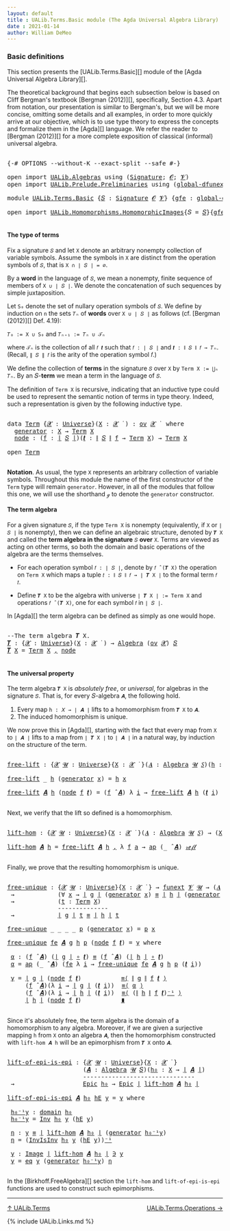 ```yaml
---
layout: default
title : UALib.Terms.Basic module (The Agda Universal Algebra Library)
date : 2021-01-14
author: William DeMeo
---
```


### <a id="basic-definitions">Basic definitions</a>

This section presents the [UALib.Terms.Basic][] module of the [Agda Universal Algebra Library][].

The theoretical background that begins each subsection below is based on Cliff Bergman's textbook [Bergman (2012)][], specifically, Section 4.3.  Apart from notation, our presentation is similar to Bergman's, but we will be more concise, omitting some details and all examples, in order to more quickly arrive at our objective, which is to use type theory to express the concepts and formalize them in the [Agda][] language.  We refer the reader to [Bergman (2012)][] for a more complete exposition of classical (informal) universal algebra.

<pre class="Agda">

<a id="845" class="Symbol">{-#</a> <a id="849" class="Keyword">OPTIONS</a> <a id="857" class="Pragma">--without-K</a> <a id="869" class="Pragma">--exact-split</a> <a id="883" class="Pragma">--safe</a> <a id="890" class="Symbol">#-}</a>

<a id="895" class="Keyword">open</a> <a id="900" class="Keyword">import</a> <a id="907" href="UALib.Algebras.html" class="Module">UALib.Algebras</a> <a id="922" class="Keyword">using</a> <a id="928" class="Symbol">(</a><a id="929" href="UALib.Algebras.Signatures.html#1377" class="Function">Signature</a><a id="938" class="Symbol">;</a> <a id="940" href="universes.html#613" class="Generalizable">𝓞</a><a id="941" class="Symbol">;</a> <a id="943" href="universes.html#617" class="Generalizable">𝓥</a><a id="944" class="Symbol">)</a>
<a id="946" class="Keyword">open</a> <a id="951" class="Keyword">import</a> <a id="958" href="UALib.Prelude.Preliminaries.html" class="Module">UALib.Prelude.Preliminaries</a> <a id="986" class="Keyword">using</a> <a id="992" class="Symbol">(</a><a id="993" href="MGS-Subsingleton-Theorems.html#3468" class="Function">global-dfunext</a><a id="1007" class="Symbol">)</a>

<a id="1010" class="Keyword">module</a> <a id="1017" href="UALib.Terms.Basic.html" class="Module">UALib.Terms.Basic</a> <a id="1035" class="Symbol">{</a><a id="1036" href="UALib.Terms.Basic.html#1036" class="Bound">𝑆</a> <a id="1038" class="Symbol">:</a> <a id="1040" href="UALib.Algebras.Signatures.html#1377" class="Function">Signature</a> <a id="1050" href="universes.html#613" class="Generalizable">𝓞</a> <a id="1052" href="universes.html#617" class="Generalizable">𝓥</a><a id="1053" class="Symbol">}</a> <a id="1055" class="Symbol">{</a><a id="1056" href="UALib.Terms.Basic.html#1056" class="Bound">gfe</a> <a id="1060" class="Symbol">:</a> <a id="1062" href="MGS-Subsingleton-Theorems.html#3468" class="Function">global-dfunext</a><a id="1076" class="Symbol">}</a> <a id="1078" class="Keyword">where</a>

<a id="1085" class="Keyword">open</a> <a id="1090" class="Keyword">import</a> <a id="1097" href="UALib.Homomorphisms.HomomorphicImages.html" class="Module">UALib.Homomorphisms.HomomorphicImages</a><a id="1134" class="Symbol">{</a><a id="1135" class="Argument">𝑆</a> <a id="1137" class="Symbol">=</a> <a id="1139" href="UALib.Terms.Basic.html#1036" class="Bound">𝑆</a><a id="1140" class="Symbol">}{</a><a id="1142" href="UALib.Terms.Basic.html#1056" class="Bound">gfe</a><a id="1145" class="Symbol">}</a> <a id="1147" class="Keyword">public</a>

</pre>

#### <a id="the-type-of-terms">The type of terms</a>

Fix a signature `𝑆` and let `X` denote an arbitrary nonempty collection of variable symbols. Assume the symbols in `X` are distinct from the operation symbols of `𝑆`, that is `X ∩ ∣ 𝑆 ∣ = ∅`.

By a **word** in the language of `𝑆`, we mean a nonempty, finite sequence of members of `X ∪ ∣ 𝑆 ∣`. We denote the concatenation of such sequences by simple juxtaposition.

Let `S₀` denote the set of nullary operation symbols of `𝑆`. We define by induction on `n` the sets `𝑇ₙ` of **words** over `X ∪ ∣ 𝑆 ∣` as follows (cf. [Bergman (2012)][] Def. 4.19):

`𝑇₀ := X ∪ S₀` and `𝑇ₙ₊₁ := 𝑇ₙ ∪ 𝒯ₙ`

where `𝒯ₙ` is the collection of all `𝑓 𝒕` such that `𝑓 : ∣ 𝑆 ∣` and `𝒕 : ∥ 𝑆 ∥ 𝑓 → 𝑇ₙ`. (Recall, `∥ 𝑆 ∥ 𝑓` is the arity of the operation symbol 𝑓.)

We define the collection of **terms** in the signature `𝑆` over `X` by `Term X := ⋃ₙ 𝑇ₙ`. By an 𝑆-**term** we mean a term in the language of `𝑆`.

The definition of `Term X` is recursive, indicating that an inductive type could be used to represent the semantic notion of terms in type theory. Indeed, such a representation is given by the following inductive type.

<pre class="Agda">

<a id="2338" class="Keyword">data</a> <a id="Term"></a><a id="2343" href="UALib.Terms.Basic.html#2343" class="Datatype">Term</a> <a id="2348" class="Symbol">{</a><a id="2349" href="UALib.Terms.Basic.html#2349" class="Bound">𝓧</a> <a id="2351" class="Symbol">:</a> <a id="2353" href="universes.html#551" class="Function">Universe</a><a id="2361" class="Symbol">}(</a><a id="2363" href="UALib.Terms.Basic.html#2363" class="Bound">X</a> <a id="2365" class="Symbol">:</a> <a id="2367" href="UALib.Terms.Basic.html#2349" class="Bound">𝓧</a> <a id="2369" href="universes.html#758" class="Function Operator">̇</a> <a id="2371" class="Symbol">)</a> <a id="2373" class="Symbol">:</a> <a id="2375" href="UALib.Algebras.Products.html#2023" class="Function">ov</a> <a id="2378" href="UALib.Terms.Basic.html#2349" class="Bound">𝓧</a> <a id="2380" href="universes.html#758" class="Function Operator">̇</a>  <a id="2383" class="Keyword">where</a>
  <a id="Term.generator"></a><a id="2391" href="UALib.Terms.Basic.html#2391" class="InductiveConstructor">generator</a> <a id="2401" class="Symbol">:</a> <a id="2403" href="UALib.Terms.Basic.html#2363" class="Bound">X</a> <a id="2405" class="Symbol">→</a> <a id="2407" href="UALib.Terms.Basic.html#2343" class="Datatype">Term</a> <a id="2412" href="UALib.Terms.Basic.html#2363" class="Bound">X</a>
  <a id="Term.node"></a><a id="2416" href="UALib.Terms.Basic.html#2416" class="InductiveConstructor">node</a> <a id="2421" class="Symbol">:</a> <a id="2423" class="Symbol">(</a><a id="2424" href="UALib.Terms.Basic.html#2424" class="Bound">f</a> <a id="2426" class="Symbol">:</a> <a id="2428" href="UALib.Prelude.Preliminaries.html#11658" class="Function Operator">∣</a> <a id="2430" href="UALib.Terms.Basic.html#1036" class="Bound">𝑆</a> <a id="2432" href="UALib.Prelude.Preliminaries.html#11658" class="Function Operator">∣</a><a id="2433" class="Symbol">)(</a><a id="2435" href="UALib.Terms.Basic.html#2435" class="Bound">𝒕</a> <a id="2437" class="Symbol">:</a> <a id="2439" href="UALib.Prelude.Preliminaries.html#11736" class="Function Operator">∥</a> <a id="2441" href="UALib.Terms.Basic.html#1036" class="Bound">𝑆</a> <a id="2443" href="UALib.Prelude.Preliminaries.html#11736" class="Function Operator">∥</a> <a id="2445" href="UALib.Terms.Basic.html#2424" class="Bound">f</a> <a id="2447" class="Symbol">→</a> <a id="2449" href="UALib.Terms.Basic.html#2343" class="Datatype">Term</a> <a id="2454" href="UALib.Terms.Basic.html#2363" class="Bound">X</a><a id="2455" class="Symbol">)</a> <a id="2457" class="Symbol">→</a> <a id="2459" href="UALib.Terms.Basic.html#2343" class="Datatype">Term</a> <a id="2464" href="UALib.Terms.Basic.html#2363" class="Bound">X</a>

<a id="2467" class="Keyword">open</a> <a id="2472" href="UALib.Terms.Basic.html#2343" class="Module">Term</a>

</pre>

**Notation**. As usual, the type `X` represents an arbitrary collection of variable symbols. Throughout this module the name of the first constructor of the `Term` type will remain `generator`. However, in all of the modules that follow this one, we will use the shorthand `ℊ` to denote the `generator` constructor.



#### <a id="the-term-algebra">The term algebra</a>

For a given signature `𝑆`, if the type `Term X` is nonempty (equivalently, if `X` or `∣ 𝑆 ∣` is nonempty), then we can define an algebraic structure, denoted by `𝑻 X` and called the **term algebra in the signature** `𝑆` **over** `X`.  Terms are viewed as acting on other terms, so both the domain and basic operations of the algebra are the terms themselves.

* For each operation symbol `𝑓 : ∣ 𝑆 ∣`, denote by `𝑓 ̂ (𝑻 X)` the operation on `Term X` which maps a tuple `𝑡 : ∥ 𝑆 ∥ 𝑓 → ∣ 𝑻 X ∣` to the formal term `𝑓 𝑡`.

* Define `𝑻 X` to be the algebra with universe `∣ 𝑻 X ∣ := Term X` and operations `𝑓 ̂ (𝑻 X)`, one for each symbol `𝑓` in `∣ 𝑆 ∣`.

In [Agda][] the term algebra can be defined as simply as one would hope.

<pre class="Agda">

<a id="3600" class="Comment">--The term algebra 𝑻 X.</a>
<a id="𝑻"></a><a id="3624" href="UALib.Terms.Basic.html#3624" class="Function">𝑻</a> <a id="3626" class="Symbol">:</a> <a id="3628" class="Symbol">{</a><a id="3629" href="UALib.Terms.Basic.html#3629" class="Bound">𝓧</a> <a id="3631" class="Symbol">:</a> <a id="3633" href="universes.html#551" class="Function">Universe</a><a id="3641" class="Symbol">}(</a><a id="3643" href="UALib.Terms.Basic.html#3643" class="Bound">X</a> <a id="3645" class="Symbol">:</a> <a id="3647" href="UALib.Terms.Basic.html#3629" class="Bound">𝓧</a> <a id="3649" href="universes.html#758" class="Function Operator">̇</a> <a id="3651" class="Symbol">)</a> <a id="3653" class="Symbol">→</a> <a id="3655" href="UALib.Algebras.Algebras.html#771" class="Function">Algebra</a> <a id="3663" class="Symbol">(</a><a id="3664" href="UALib.Algebras.Products.html#2023" class="Function">ov</a> <a id="3667" href="UALib.Terms.Basic.html#3629" class="Bound">𝓧</a><a id="3668" class="Symbol">)</a> <a id="3670" href="UALib.Terms.Basic.html#1036" class="Bound">𝑆</a>
<a id="3672" href="UALib.Terms.Basic.html#3624" class="Function">𝑻</a> <a id="3674" href="UALib.Terms.Basic.html#3674" class="Bound">X</a> <a id="3676" class="Symbol">=</a> <a id="3678" href="UALib.Terms.Basic.html#2343" class="Datatype">Term</a> <a id="3683" href="UALib.Terms.Basic.html#3674" class="Bound">X</a> <a id="3685" href="MGS-MLTT.html#2929" class="InductiveConstructor Operator">,</a> <a id="3687" href="UALib.Terms.Basic.html#2416" class="InductiveConstructor">node</a>

</pre>



#### <a id="the-universal-property">The universal property</a>

The term algebra `𝑻 X` is *absolutely free*, or *universal*, for algebras in the signature `𝑆`. That is, for every 𝑆-algebra `𝑨`, the following hold.

1.  Every map `h : 𝑋 → ∣ 𝑨 ∣` lifts to a homomorphism from `𝑻 X` to `𝑨`.
2.  The induced homomorphism is unique.

We now prove this in [Agda][], starting with the fact that every map from `X` to `∣ 𝑨 ∣` lifts to a map from `∣ 𝑻 X ∣` to `∣ 𝑨 ∣` in a natural way, by induction on the structure of the term.

<pre class="Agda">

<a id="free-lift"></a><a id="4242" href="UALib.Terms.Basic.html#4242" class="Function">free-lift</a> <a id="4252" class="Symbol">:</a> <a id="4254" class="Symbol">{</a><a id="4255" href="UALib.Terms.Basic.html#4255" class="Bound">𝓧</a> <a id="4257" href="UALib.Terms.Basic.html#4257" class="Bound">𝓤</a> <a id="4259" class="Symbol">:</a> <a id="4261" href="universes.html#551" class="Function">Universe</a><a id="4269" class="Symbol">}{</a><a id="4271" href="UALib.Terms.Basic.html#4271" class="Bound">X</a> <a id="4273" class="Symbol">:</a> <a id="4275" href="UALib.Terms.Basic.html#4255" class="Bound">𝓧</a> <a id="4277" href="universes.html#758" class="Function Operator">̇</a> <a id="4279" class="Symbol">}(</a><a id="4281" href="UALib.Terms.Basic.html#4281" class="Bound">𝑨</a> <a id="4283" class="Symbol">:</a> <a id="4285" href="UALib.Algebras.Algebras.html#771" class="Function">Algebra</a> <a id="4293" href="UALib.Terms.Basic.html#4257" class="Bound">𝓤</a> <a id="4295" href="UALib.Terms.Basic.html#1036" class="Bound">𝑆</a><a id="4296" class="Symbol">)(</a><a id="4298" href="UALib.Terms.Basic.html#4298" class="Bound">h</a> <a id="4300" class="Symbol">:</a> <a id="4302" href="UALib.Terms.Basic.html#4271" class="Bound">X</a> <a id="4304" class="Symbol">→</a> <a id="4306" href="UALib.Prelude.Preliminaries.html#11658" class="Function Operator">∣</a> <a id="4308" href="UALib.Terms.Basic.html#4281" class="Bound">𝑨</a> <a id="4310" href="UALib.Prelude.Preliminaries.html#11658" class="Function Operator">∣</a><a id="4311" class="Symbol">)</a> <a id="4313" class="Symbol">→</a> <a id="4315" href="UALib.Prelude.Preliminaries.html#11658" class="Function Operator">∣</a> <a id="4317" href="UALib.Terms.Basic.html#3624" class="Function">𝑻</a> <a id="4319" href="UALib.Terms.Basic.html#4271" class="Bound">X</a> <a id="4321" href="UALib.Prelude.Preliminaries.html#11658" class="Function Operator">∣</a> <a id="4323" class="Symbol">→</a> <a id="4325" href="UALib.Prelude.Preliminaries.html#11658" class="Function Operator">∣</a> <a id="4327" href="UALib.Terms.Basic.html#4281" class="Bound">𝑨</a> <a id="4329" href="UALib.Prelude.Preliminaries.html#11658" class="Function Operator">∣</a>

<a id="4332" href="UALib.Terms.Basic.html#4242" class="Function">free-lift</a> <a id="4342" class="Symbol">_</a> <a id="4344" href="UALib.Terms.Basic.html#4344" class="Bound">h</a> <a id="4346" class="Symbol">(</a><a id="4347" href="UALib.Terms.Basic.html#2391" class="InductiveConstructor">generator</a> <a id="4357" href="UALib.Terms.Basic.html#4357" class="Bound">x</a><a id="4358" class="Symbol">)</a> <a id="4360" class="Symbol">=</a> <a id="4362" href="UALib.Terms.Basic.html#4344" class="Bound">h</a> <a id="4364" href="UALib.Terms.Basic.html#4357" class="Bound">x</a>

<a id="4367" href="UALib.Terms.Basic.html#4242" class="Function">free-lift</a> <a id="4377" href="UALib.Terms.Basic.html#4377" class="Bound">𝑨</a> <a id="4379" href="UALib.Terms.Basic.html#4379" class="Bound">h</a> <a id="4381" class="Symbol">(</a><a id="4382" href="UALib.Terms.Basic.html#2416" class="InductiveConstructor">node</a> <a id="4387" href="UALib.Terms.Basic.html#4387" class="Bound">f</a> <a id="4389" href="UALib.Terms.Basic.html#4389" class="Bound">𝒕</a><a id="4390" class="Symbol">)</a> <a id="4392" class="Symbol">=</a> <a id="4394" class="Symbol">(</a><a id="4395" href="UALib.Terms.Basic.html#4387" class="Bound">f</a> <a id="4397" href="UALib.Algebras.Algebras.html#2921" class="Function Operator">̂</a> <a id="4399" href="UALib.Terms.Basic.html#4377" class="Bound">𝑨</a><a id="4400" class="Symbol">)</a> <a id="4402" class="Symbol">λ</a> <a id="4404" href="UALib.Terms.Basic.html#4404" class="Bound">i</a> <a id="4406" class="Symbol">→</a> <a id="4408" href="UALib.Terms.Basic.html#4242" class="Function">free-lift</a> <a id="4418" href="UALib.Terms.Basic.html#4377" class="Bound">𝑨</a> <a id="4420" href="UALib.Terms.Basic.html#4379" class="Bound">h</a> <a id="4422" class="Symbol">(</a><a id="4423" href="UALib.Terms.Basic.html#4389" class="Bound">𝒕</a> <a id="4425" href="UALib.Terms.Basic.html#4404" class="Bound">i</a><a id="4426" class="Symbol">)</a>

</pre>

Next, we verify that the lift so defined is a homomorphism.

<pre class="Agda">

<a id="lift-hom"></a><a id="4516" href="UALib.Terms.Basic.html#4516" class="Function">lift-hom</a> <a id="4525" class="Symbol">:</a> <a id="4527" class="Symbol">{</a><a id="4528" href="UALib.Terms.Basic.html#4528" class="Bound">𝓧</a> <a id="4530" href="UALib.Terms.Basic.html#4530" class="Bound">𝓤</a> <a id="4532" class="Symbol">:</a> <a id="4534" href="universes.html#551" class="Function">Universe</a><a id="4542" class="Symbol">}{</a><a id="4544" href="UALib.Terms.Basic.html#4544" class="Bound">X</a> <a id="4546" class="Symbol">:</a> <a id="4548" href="UALib.Terms.Basic.html#4528" class="Bound">𝓧</a> <a id="4550" href="universes.html#758" class="Function Operator">̇</a> <a id="4552" class="Symbol">}(</a><a id="4554" href="UALib.Terms.Basic.html#4554" class="Bound">𝑨</a> <a id="4556" class="Symbol">:</a> <a id="4558" href="UALib.Algebras.Algebras.html#771" class="Function">Algebra</a> <a id="4566" href="UALib.Terms.Basic.html#4530" class="Bound">𝓤</a> <a id="4568" href="UALib.Terms.Basic.html#1036" class="Bound">𝑆</a><a id="4569" class="Symbol">)</a> <a id="4571" class="Symbol">→</a> <a id="4573" class="Symbol">(</a><a id="4574" href="UALib.Terms.Basic.html#4544" class="Bound">X</a> <a id="4576" class="Symbol">→</a> <a id="4578" href="UALib.Prelude.Preliminaries.html#11658" class="Function Operator">∣</a> <a id="4580" href="UALib.Terms.Basic.html#4554" class="Bound">𝑨</a> <a id="4582" href="UALib.Prelude.Preliminaries.html#11658" class="Function Operator">∣</a><a id="4583" class="Symbol">)</a> <a id="4585" class="Symbol">→</a> <a id="4587" href="UALib.Homomorphisms.Basic.html#2319" class="Function">hom</a> <a id="4591" class="Symbol">(</a><a id="4592" href="UALib.Terms.Basic.html#3624" class="Function">𝑻</a> <a id="4594" href="UALib.Terms.Basic.html#4544" class="Bound">X</a><a id="4595" class="Symbol">)</a> <a id="4597" href="UALib.Terms.Basic.html#4554" class="Bound">𝑨</a>

<a id="4600" href="UALib.Terms.Basic.html#4516" class="Function">lift-hom</a> <a id="4609" href="UALib.Terms.Basic.html#4609" class="Bound">𝑨</a> <a id="4611" href="UALib.Terms.Basic.html#4611" class="Bound">h</a> <a id="4613" class="Symbol">=</a> <a id="4615" href="UALib.Terms.Basic.html#4242" class="Function">free-lift</a> <a id="4625" href="UALib.Terms.Basic.html#4609" class="Bound">𝑨</a> <a id="4627" href="UALib.Terms.Basic.html#4611" class="Bound">h</a> <a id="4629" href="MGS-MLTT.html#2929" class="InductiveConstructor Operator">,</a> <a id="4631" class="Symbol">λ</a> <a id="4633" href="UALib.Terms.Basic.html#4633" class="Bound">f</a> <a id="4635" href="UALib.Terms.Basic.html#4635" class="Bound">a</a> <a id="4637" class="Symbol">→</a> <a id="4639" href="MGS-MLTT.html#6613" class="Function">ap</a> <a id="4642" class="Symbol">(_</a> <a id="4645" href="UALib.Algebras.Algebras.html#2921" class="Function Operator">̂</a> <a id="4647" href="UALib.Terms.Basic.html#4609" class="Bound">𝑨</a><a id="4648" class="Symbol">)</a> <a id="4650" href="MGS-MLTT.html#4221" class="InductiveConstructor">𝓇ℯ𝒻𝓁</a>

</pre>

Finally, we prove that the resulting homomorphism is unique.

<pre class="Agda">

<a id="free-unique"></a><a id="4744" href="UALib.Terms.Basic.html#4744" class="Function">free-unique</a> <a id="4756" class="Symbol">:</a> <a id="4758" class="Symbol">{</a><a id="4759" href="UALib.Terms.Basic.html#4759" class="Bound">𝓧</a> <a id="4761" href="UALib.Terms.Basic.html#4761" class="Bound">𝓤</a> <a id="4763" class="Symbol">:</a> <a id="4765" href="universes.html#551" class="Function">Universe</a><a id="4773" class="Symbol">}{</a><a id="4775" href="UALib.Terms.Basic.html#4775" class="Bound">X</a> <a id="4777" class="Symbol">:</a> <a id="4779" href="UALib.Terms.Basic.html#4759" class="Bound">𝓧</a> <a id="4781" href="universes.html#758" class="Function Operator">̇</a> <a id="4783" class="Symbol">}</a> <a id="4785" class="Symbol">→</a> <a id="4787" href="MGS-FunExt-from-Univalence.html#393" class="Function">funext</a> <a id="4794" href="UALib.Terms.Basic.html#1052" class="Bound">𝓥</a> <a id="4796" href="UALib.Terms.Basic.html#4761" class="Bound">𝓤</a> <a id="4798" class="Symbol">→</a> <a id="4800" class="Symbol">(</a><a id="4801" href="UALib.Terms.Basic.html#4801" class="Bound">𝑨</a> <a id="4803" class="Symbol">:</a> <a id="4805" href="UALib.Algebras.Algebras.html#771" class="Function">Algebra</a> <a id="4813" href="UALib.Terms.Basic.html#4761" class="Bound">𝓤</a> <a id="4815" href="UALib.Terms.Basic.html#1036" class="Bound">𝑆</a><a id="4816" class="Symbol">)(</a><a id="4818" href="UALib.Terms.Basic.html#4818" class="Bound">g</a> <a id="4820" href="UALib.Terms.Basic.html#4820" class="Bound">h</a> <a id="4822" class="Symbol">:</a> <a id="4824" href="UALib.Homomorphisms.Basic.html#2319" class="Function">hom</a> <a id="4828" class="Symbol">(</a><a id="4829" href="UALib.Terms.Basic.html#3624" class="Function">𝑻</a> <a id="4831" href="UALib.Terms.Basic.html#4775" class="Bound">X</a><a id="4832" class="Symbol">)</a> <a id="4834" href="UALib.Terms.Basic.html#4801" class="Bound">𝑨</a><a id="4835" class="Symbol">)</a>
 <a id="4838" class="Symbol">→</a>            <a id="4851" class="Symbol">(∀</a> <a id="4854" href="UALib.Terms.Basic.html#4854" class="Bound">x</a> <a id="4856" class="Symbol">→</a> <a id="4858" href="UALib.Prelude.Preliminaries.html#11658" class="Function Operator">∣</a> <a id="4860" href="UALib.Terms.Basic.html#4818" class="Bound">g</a> <a id="4862" href="UALib.Prelude.Preliminaries.html#11658" class="Function Operator">∣</a> <a id="4864" class="Symbol">(</a><a id="4865" href="UALib.Terms.Basic.html#2391" class="InductiveConstructor">generator</a> <a id="4875" href="UALib.Terms.Basic.html#4854" class="Bound">x</a><a id="4876" class="Symbol">)</a> <a id="4878" href="MGS-MLTT.html#4207" class="Datatype Operator">≡</a> <a id="4880" href="UALib.Prelude.Preliminaries.html#11658" class="Function Operator">∣</a> <a id="4882" href="UALib.Terms.Basic.html#4820" class="Bound">h</a> <a id="4884" href="UALib.Prelude.Preliminaries.html#11658" class="Function Operator">∣</a> <a id="4886" class="Symbol">(</a><a id="4887" href="UALib.Terms.Basic.html#2391" class="InductiveConstructor">generator</a> <a id="4897" href="UALib.Terms.Basic.html#4854" class="Bound">x</a><a id="4898" class="Symbol">))</a>
 <a id="4902" class="Symbol">→</a>            <a id="4915" class="Symbol">(</a><a id="4916" href="UALib.Terms.Basic.html#4916" class="Bound">t</a> <a id="4918" class="Symbol">:</a> <a id="4920" href="UALib.Terms.Basic.html#2343" class="Datatype">Term</a> <a id="4925" href="UALib.Terms.Basic.html#4775" class="Bound">X</a><a id="4926" class="Symbol">)</a>
              <a id="4942" class="Comment">--------------</a>
 <a id="4958" class="Symbol">→</a>            <a id="4971" href="UALib.Prelude.Preliminaries.html#11658" class="Function Operator">∣</a> <a id="4973" href="UALib.Terms.Basic.html#4818" class="Bound">g</a> <a id="4975" href="UALib.Prelude.Preliminaries.html#11658" class="Function Operator">∣</a> <a id="4977" href="UALib.Terms.Basic.html#4916" class="Bound">t</a> <a id="4979" href="MGS-MLTT.html#4207" class="Datatype Operator">≡</a> <a id="4981" href="UALib.Prelude.Preliminaries.html#11658" class="Function Operator">∣</a> <a id="4983" href="UALib.Terms.Basic.html#4820" class="Bound">h</a> <a id="4985" href="UALib.Prelude.Preliminaries.html#11658" class="Function Operator">∣</a> <a id="4987" href="UALib.Terms.Basic.html#4916" class="Bound">t</a>

<a id="4990" href="UALib.Terms.Basic.html#4744" class="Function">free-unique</a> <a id="5002" class="Symbol">_</a> <a id="5004" class="Symbol">_</a> <a id="5006" class="Symbol">_</a> <a id="5008" class="Symbol">_</a> <a id="5010" href="UALib.Terms.Basic.html#5010" class="Bound">p</a> <a id="5012" class="Symbol">(</a><a id="5013" href="UALib.Terms.Basic.html#2391" class="InductiveConstructor">generator</a> <a id="5023" href="UALib.Terms.Basic.html#5023" class="Bound">x</a><a id="5024" class="Symbol">)</a> <a id="5026" class="Symbol">=</a> <a id="5028" href="UALib.Terms.Basic.html#5010" class="Bound">p</a> <a id="5030" href="UALib.Terms.Basic.html#5023" class="Bound">x</a>

<a id="5033" href="UALib.Terms.Basic.html#4744" class="Function">free-unique</a> <a id="5045" href="UALib.Terms.Basic.html#5045" class="Bound">fe</a> <a id="5048" href="UALib.Terms.Basic.html#5048" class="Bound">𝑨</a> <a id="5050" href="UALib.Terms.Basic.html#5050" class="Bound">g</a> <a id="5052" href="UALib.Terms.Basic.html#5052" class="Bound">h</a> <a id="5054" href="UALib.Terms.Basic.html#5054" class="Bound">p</a> <a id="5056" class="Symbol">(</a><a id="5057" href="UALib.Terms.Basic.html#2416" class="InductiveConstructor">node</a> <a id="5062" href="UALib.Terms.Basic.html#5062" class="Bound">f</a> <a id="5064" href="UALib.Terms.Basic.html#5064" class="Bound">𝒕</a><a id="5065" class="Symbol">)</a> <a id="5067" class="Symbol">=</a> <a id="5069" href="UALib.Terms.Basic.html#5183" class="Function">γ</a> <a id="5071" class="Keyword">where</a>

 <a id="5079" href="UALib.Terms.Basic.html#5079" class="Function">α</a> <a id="5081" class="Symbol">:</a> <a id="5083" class="Symbol">(</a><a id="5084" href="UALib.Terms.Basic.html#5062" class="Bound">f</a> <a id="5086" href="UALib.Algebras.Algebras.html#2921" class="Function Operator">̂</a> <a id="5088" href="UALib.Terms.Basic.html#5048" class="Bound">𝑨</a><a id="5089" class="Symbol">)</a> <a id="5091" class="Symbol">(</a><a id="5092" href="UALib.Prelude.Preliminaries.html#11658" class="Function Operator">∣</a> <a id="5094" href="UALib.Terms.Basic.html#5050" class="Bound">g</a> <a id="5096" href="UALib.Prelude.Preliminaries.html#11658" class="Function Operator">∣</a> <a id="5098" href="MGS-MLTT.html#3813" class="Function Operator">∘</a> <a id="5100" href="UALib.Terms.Basic.html#5064" class="Bound">𝒕</a><a id="5101" class="Symbol">)</a> <a id="5103" href="MGS-MLTT.html#4207" class="Datatype Operator">≡</a> <a id="5105" class="Symbol">(</a><a id="5106" href="UALib.Terms.Basic.html#5062" class="Bound">f</a> <a id="5108" href="UALib.Algebras.Algebras.html#2921" class="Function Operator">̂</a> <a id="5110" href="UALib.Terms.Basic.html#5048" class="Bound">𝑨</a><a id="5111" class="Symbol">)</a> <a id="5113" class="Symbol">(</a><a id="5114" href="UALib.Prelude.Preliminaries.html#11658" class="Function Operator">∣</a> <a id="5116" href="UALib.Terms.Basic.html#5052" class="Bound">h</a> <a id="5118" href="UALib.Prelude.Preliminaries.html#11658" class="Function Operator">∣</a> <a id="5120" href="MGS-MLTT.html#3813" class="Function Operator">∘</a> <a id="5122" href="UALib.Terms.Basic.html#5064" class="Bound">𝒕</a><a id="5123" class="Symbol">)</a>
 <a id="5126" href="UALib.Terms.Basic.html#5079" class="Function">α</a> <a id="5128" class="Symbol">=</a> <a id="5130" href="MGS-MLTT.html#6613" class="Function">ap</a> <a id="5133" class="Symbol">(_</a> <a id="5136" href="UALib.Algebras.Algebras.html#2921" class="Function Operator">̂</a> <a id="5138" href="UALib.Terms.Basic.html#5048" class="Bound">𝑨</a><a id="5139" class="Symbol">)</a> <a id="5141" class="Symbol">(</a><a id="5142" href="UALib.Terms.Basic.html#5045" class="Bound">fe</a> <a id="5145" class="Symbol">λ</a> <a id="5147" href="UALib.Terms.Basic.html#5147" class="Bound">i</a> <a id="5149" class="Symbol">→</a> <a id="5151" href="UALib.Terms.Basic.html#4744" class="Function">free-unique</a> <a id="5163" href="UALib.Terms.Basic.html#5045" class="Bound">fe</a> <a id="5166" href="UALib.Terms.Basic.html#5048" class="Bound">𝑨</a> <a id="5168" href="UALib.Terms.Basic.html#5050" class="Bound">g</a> <a id="5170" href="UALib.Terms.Basic.html#5052" class="Bound">h</a> <a id="5172" href="UALib.Terms.Basic.html#5054" class="Bound">p</a> <a id="5174" class="Symbol">(</a><a id="5175" href="UALib.Terms.Basic.html#5064" class="Bound">𝒕</a> <a id="5177" href="UALib.Terms.Basic.html#5147" class="Bound">i</a><a id="5178" class="Symbol">))</a>

 <a id="5183" href="UALib.Terms.Basic.html#5183" class="Function">γ</a> <a id="5185" class="Symbol">=</a> <a id="5187" href="UALib.Prelude.Preliminaries.html#11658" class="Function Operator">∣</a> <a id="5189" href="UALib.Terms.Basic.html#5050" class="Bound">g</a> <a id="5191" href="UALib.Prelude.Preliminaries.html#11658" class="Function Operator">∣</a> <a id="5193" class="Symbol">(</a><a id="5194" href="UALib.Terms.Basic.html#2416" class="InductiveConstructor">node</a> <a id="5199" href="UALib.Terms.Basic.html#5062" class="Bound">f</a> <a id="5201" href="UALib.Terms.Basic.html#5064" class="Bound">𝒕</a><a id="5202" class="Symbol">)</a>           <a id="5214" href="MGS-MLTT.html#5997" class="Function Operator">≡⟨</a> <a id="5217" href="UALib.Prelude.Preliminaries.html#11736" class="Function Operator">∥</a> <a id="5219" href="UALib.Terms.Basic.html#5050" class="Bound">g</a> <a id="5221" href="UALib.Prelude.Preliminaries.html#11736" class="Function Operator">∥</a> <a id="5223" href="UALib.Terms.Basic.html#5062" class="Bound">f</a> <a id="5225" href="UALib.Terms.Basic.html#5064" class="Bound">𝒕</a> <a id="5227" href="MGS-MLTT.html#5997" class="Function Operator">⟩</a>
     <a id="5234" class="Symbol">(</a><a id="5235" href="UALib.Terms.Basic.html#5062" class="Bound">f</a> <a id="5237" href="UALib.Algebras.Algebras.html#2921" class="Function Operator">̂</a> <a id="5239" href="UALib.Terms.Basic.html#5048" class="Bound">𝑨</a><a id="5240" class="Symbol">)(λ</a> <a id="5244" href="UALib.Terms.Basic.html#5244" class="Bound">i</a> <a id="5246" class="Symbol">→</a> <a id="5248" href="UALib.Prelude.Preliminaries.html#11658" class="Function Operator">∣</a> <a id="5250" href="UALib.Terms.Basic.html#5050" class="Bound">g</a> <a id="5252" href="UALib.Prelude.Preliminaries.html#11658" class="Function Operator">∣</a> <a id="5254" class="Symbol">(</a><a id="5255" href="UALib.Terms.Basic.html#5064" class="Bound">𝒕</a> <a id="5257" href="UALib.Terms.Basic.html#5244" class="Bound">i</a><a id="5258" class="Symbol">))</a>  <a id="5262" href="MGS-MLTT.html#5997" class="Function Operator">≡⟨</a> <a id="5265" href="UALib.Terms.Basic.html#5079" class="Function">α</a> <a id="5267" href="MGS-MLTT.html#5997" class="Function Operator">⟩</a>
     <a id="5274" class="Symbol">(</a><a id="5275" href="UALib.Terms.Basic.html#5062" class="Bound">f</a> <a id="5277" href="UALib.Algebras.Algebras.html#2921" class="Function Operator">̂</a> <a id="5279" href="UALib.Terms.Basic.html#5048" class="Bound">𝑨</a><a id="5280" class="Symbol">)(λ</a> <a id="5284" href="UALib.Terms.Basic.html#5284" class="Bound">i</a> <a id="5286" class="Symbol">→</a> <a id="5288" href="UALib.Prelude.Preliminaries.html#11658" class="Function Operator">∣</a> <a id="5290" href="UALib.Terms.Basic.html#5052" class="Bound">h</a> <a id="5292" href="UALib.Prelude.Preliminaries.html#11658" class="Function Operator">∣</a> <a id="5294" class="Symbol">(</a><a id="5295" href="UALib.Terms.Basic.html#5064" class="Bound">𝒕</a> <a id="5297" href="UALib.Terms.Basic.html#5284" class="Bound">i</a><a id="5298" class="Symbol">))</a>  <a id="5302" href="MGS-MLTT.html#5997" class="Function Operator">≡⟨</a> <a id="5305" class="Symbol">(</a><a id="5306" href="UALib.Prelude.Preliminaries.html#11736" class="Function Operator">∥</a> <a id="5308" href="UALib.Terms.Basic.html#5052" class="Bound">h</a> <a id="5310" href="UALib.Prelude.Preliminaries.html#11736" class="Function Operator">∥</a> <a id="5312" href="UALib.Terms.Basic.html#5062" class="Bound">f</a> <a id="5314" href="UALib.Terms.Basic.html#5064" class="Bound">𝒕</a><a id="5315" class="Symbol">)</a><a id="5316" href="MGS-MLTT.html#6125" class="Function Operator">⁻¹</a> <a id="5319" href="MGS-MLTT.html#5997" class="Function Operator">⟩</a>
     <a id="5326" href="UALib.Prelude.Preliminaries.html#11658" class="Function Operator">∣</a> <a id="5328" href="UALib.Terms.Basic.html#5052" class="Bound">h</a> <a id="5330" href="UALib.Prelude.Preliminaries.html#11658" class="Function Operator">∣</a> <a id="5332" class="Symbol">(</a><a id="5333" href="UALib.Terms.Basic.html#2416" class="InductiveConstructor">node</a> <a id="5338" href="UALib.Terms.Basic.html#5062" class="Bound">f</a> <a id="5340" href="UALib.Terms.Basic.html#5064" class="Bound">𝒕</a><a id="5341" class="Symbol">)</a>           <a id="5353" href="MGS-MLTT.html#6079" class="Function Operator">∎</a>

</pre>

Since it's absolutely free, the term algebra is the domain of a homomorphism to any algebra. Moreover, if we are given a surjective mapping `h` from `X` onto an algebra `𝑨`, then the homomorphism constructed with `lift-hom 𝑨 h` will be an epimorphism from `𝑻 X` onto `𝑨`.

<pre class="Agda">

<a id="lift-of-epi-is-epi"></a><a id="5655" href="UALib.Terms.Basic.html#5655" class="Function">lift-of-epi-is-epi</a> <a id="5674" class="Symbol">:</a> <a id="5676" class="Symbol">{</a><a id="5677" href="UALib.Terms.Basic.html#5677" class="Bound">𝓧</a> <a id="5679" href="UALib.Terms.Basic.html#5679" class="Bound">𝓤</a> <a id="5681" class="Symbol">:</a> <a id="5683" href="universes.html#551" class="Function">Universe</a><a id="5691" class="Symbol">}{</a><a id="5693" href="UALib.Terms.Basic.html#5693" class="Bound">X</a> <a id="5695" class="Symbol">:</a> <a id="5697" href="UALib.Terms.Basic.html#5677" class="Bound">𝓧</a> <a id="5699" href="universes.html#758" class="Function Operator">̇</a> <a id="5701" class="Symbol">}</a>
                     <a id="5724" class="Symbol">(</a><a id="5725" href="UALib.Terms.Basic.html#5725" class="Bound">𝑨</a> <a id="5727" class="Symbol">:</a> <a id="5729" href="UALib.Algebras.Algebras.html#771" class="Function">Algebra</a> <a id="5737" href="UALib.Terms.Basic.html#5679" class="Bound">𝓤</a> <a id="5739" href="UALib.Terms.Basic.html#1036" class="Bound">𝑆</a><a id="5740" class="Symbol">)(</a><a id="5742" href="UALib.Terms.Basic.html#5742" class="Bound">h₀</a> <a id="5745" class="Symbol">:</a> <a id="5747" href="UALib.Terms.Basic.html#5693" class="Bound">X</a> <a id="5749" class="Symbol">→</a> <a id="5751" href="UALib.Prelude.Preliminaries.html#11658" class="Function Operator">∣</a> <a id="5753" href="UALib.Terms.Basic.html#5725" class="Bound">𝑨</a> <a id="5755" href="UALib.Prelude.Preliminaries.html#11658" class="Function Operator">∣</a><a id="5756" class="Symbol">)</a>
                     <a id="5779" class="Comment">-------------------------------</a>
 <a id="5812" class="Symbol">→</a>                   <a id="5832" href="UALib.Prelude.Inverses.html#2353" class="Function">Epic</a> <a id="5837" href="UALib.Terms.Basic.html#5742" class="Bound">h₀</a> <a id="5840" class="Symbol">→</a> <a id="5842" href="UALib.Prelude.Inverses.html#2353" class="Function">Epic</a> <a id="5847" href="UALib.Prelude.Preliminaries.html#11658" class="Function Operator">∣</a> <a id="5849" href="UALib.Terms.Basic.html#4516" class="Function">lift-hom</a> <a id="5858" href="UALib.Terms.Basic.html#5725" class="Bound">𝑨</a> <a id="5860" href="UALib.Terms.Basic.html#5742" class="Bound">h₀</a> <a id="5863" href="UALib.Prelude.Preliminaries.html#11658" class="Function Operator">∣</a>

<a id="5866" href="UALib.Terms.Basic.html#5655" class="Function">lift-of-epi-is-epi</a> <a id="5885" href="UALib.Terms.Basic.html#5885" class="Bound">𝑨</a> <a id="5887" href="UALib.Terms.Basic.html#5887" class="Bound">h₀</a> <a id="5890" href="UALib.Terms.Basic.html#5890" class="Bound">hE</a> <a id="5893" href="UALib.Terms.Basic.html#5893" class="Bound">y</a> <a id="5895" class="Symbol">=</a> <a id="5897" href="UALib.Terms.Basic.html#6028" class="Function">γ</a> <a id="5899" class="Keyword">where</a>

 <a id="5907" href="UALib.Terms.Basic.html#5907" class="Function">h₀⁻¹y</a> <a id="5913" class="Symbol">:</a> <a id="5915" href="MGS-MLTT.html#3944" class="Function">domain</a> <a id="5922" href="UALib.Terms.Basic.html#5887" class="Bound">h₀</a>
 <a id="5926" href="UALib.Terms.Basic.html#5907" class="Function">h₀⁻¹y</a> <a id="5932" class="Symbol">=</a> <a id="5934" href="UALib.Prelude.Inverses.html#1667" class="Function">Inv</a> <a id="5938" href="UALib.Terms.Basic.html#5887" class="Bound">h₀</a> <a id="5941" href="UALib.Terms.Basic.html#5893" class="Bound">y</a> <a id="5943" class="Symbol">(</a><a id="5944" href="UALib.Terms.Basic.html#5890" class="Bound">hE</a> <a id="5947" href="UALib.Terms.Basic.html#5893" class="Bound">y</a><a id="5948" class="Symbol">)</a>

 <a id="5952" href="UALib.Terms.Basic.html#5952" class="Function">η</a> <a id="5954" class="Symbol">:</a> <a id="5956" href="UALib.Terms.Basic.html#5893" class="Bound">y</a> <a id="5958" href="MGS-MLTT.html#4207" class="Datatype Operator">≡</a> <a id="5960" href="UALib.Prelude.Preliminaries.html#11658" class="Function Operator">∣</a> <a id="5962" href="UALib.Terms.Basic.html#4516" class="Function">lift-hom</a> <a id="5971" href="UALib.Terms.Basic.html#5885" class="Bound">𝑨</a> <a id="5973" href="UALib.Terms.Basic.html#5887" class="Bound">h₀</a> <a id="5976" href="UALib.Prelude.Preliminaries.html#11658" class="Function Operator">∣</a> <a id="5978" class="Symbol">(</a><a id="5979" href="UALib.Terms.Basic.html#2391" class="InductiveConstructor">generator</a> <a id="5989" href="UALib.Terms.Basic.html#5907" class="Function">h₀⁻¹y</a><a id="5994" class="Symbol">)</a>
 <a id="5997" href="UALib.Terms.Basic.html#5952" class="Function">η</a> <a id="5999" class="Symbol">=</a> <a id="6001" class="Symbol">(</a><a id="6002" href="UALib.Prelude.Inverses.html#1886" class="Function">InvIsInv</a> <a id="6011" href="UALib.Terms.Basic.html#5887" class="Bound">h₀</a> <a id="6014" href="UALib.Terms.Basic.html#5893" class="Bound">y</a> <a id="6016" class="Symbol">(</a><a id="6017" href="UALib.Terms.Basic.html#5890" class="Bound">hE</a> <a id="6020" href="UALib.Terms.Basic.html#5893" class="Bound">y</a><a id="6021" class="Symbol">))</a><a id="6023" href="MGS-MLTT.html#6125" class="Function Operator">⁻¹</a>

 <a id="6028" href="UALib.Terms.Basic.html#6028" class="Function">γ</a> <a id="6030" class="Symbol">:</a> <a id="6032" href="UALib.Prelude.Inverses.html#788" class="Datatype Operator">Image</a> <a id="6038" href="UALib.Prelude.Preliminaries.html#11658" class="Function Operator">∣</a> <a id="6040" href="UALib.Terms.Basic.html#4516" class="Function">lift-hom</a> <a id="6049" href="UALib.Terms.Basic.html#5885" class="Bound">𝑨</a> <a id="6051" href="UALib.Terms.Basic.html#5887" class="Bound">h₀</a> <a id="6054" href="UALib.Prelude.Preliminaries.html#11658" class="Function Operator">∣</a> <a id="6056" href="UALib.Prelude.Inverses.html#788" class="Datatype Operator">∋</a> <a id="6058" href="UALib.Terms.Basic.html#5893" class="Bound">y</a>
 <a id="6061" href="UALib.Terms.Basic.html#6028" class="Function">γ</a> <a id="6063" class="Symbol">=</a> <a id="6065" href="UALib.Prelude.Inverses.html#884" class="InductiveConstructor">eq</a> <a id="6068" href="UALib.Terms.Basic.html#5893" class="Bound">y</a> <a id="6070" class="Symbol">(</a><a id="6071" href="UALib.Terms.Basic.html#2391" class="InductiveConstructor">generator</a> <a id="6081" href="UALib.Terms.Basic.html#5907" class="Function">h₀⁻¹y</a><a id="6086" class="Symbol">)</a> <a id="6088" href="UALib.Terms.Basic.html#5952" class="Function">η</a>

</pre>


In the [Birkhoff.FreeAlgebra][] section the `lift-hom` and `lift-of-epi-is-epi` functions are used to construct such epimorphisms.




--------------------------------------

[↑ UALib.Terms](UALib.Terms.html)
<span style="float:right;">[UALib.Terms.Operations →](UALib.Terms.Operations.html)</span>

{% include UALib.Links.md %}

